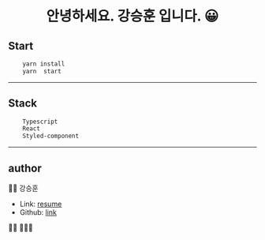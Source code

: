 <h1 align="center">안녕하세요. 강승훈 입니다. 😀</h1>


## Start

```sh
    yarn install
    yarn  start
```

---

## Stack

```sh
    Typescript
    React
    Styled-component
```
---

## author
👐🏻 강승훈
* Link: [resume](https://resume-seunghun.firebaseapp.com)
* Github: [link](https://github.com/bluelion2)

🙋🏻 🙋🏻‍♂️
